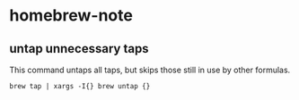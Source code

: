 # homebrew-note

## untap unnecessary taps

This command untaps all taps, but skips those still in use by other formulas.

```shell
brew tap | xargs -I{} brew untap {}
```
